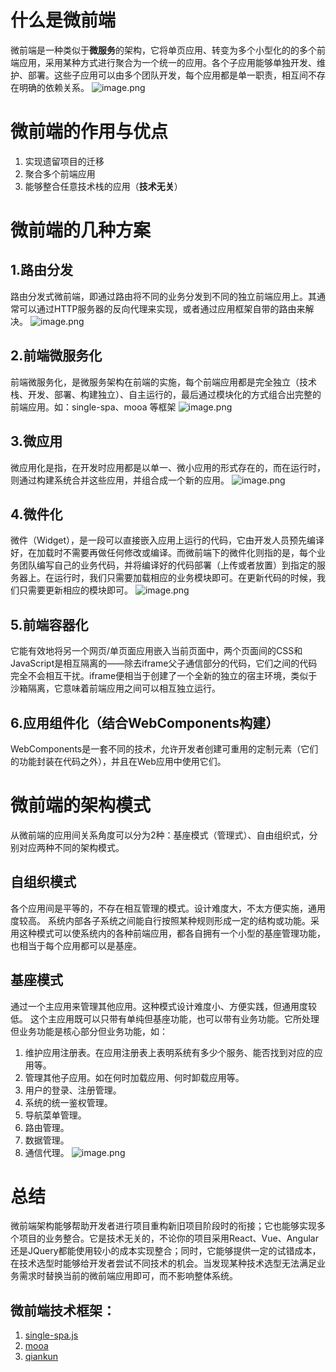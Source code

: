 # 什么是微前端
微前端是一种类似于**微服务**的架构，它将单页应用、转变为多个小型化的的多个前端应用，采用某种方式进行聚合为一个统一的应用。各个子应用能够单独开发、维护、部署。这些子应用可以由多个团队开发，每个应用都是单一职责，相互间不存在明确的依赖关系。
![image.png](http//cdn.airfunc.com/2c0a72768f39471d9a470231dcf1913b)
# 微前端的作用与优点
1. 实现遗留项目的迁移
2. 聚合多个前端应用
3. 能够整合任意技术栈的应用（**技术无关**）
# 微前端的几种方案
## 1.路由分发
路由分发式微前端，即通过路由将不同的业务分发到不同的独立前端应用上。其通常可以通过HTTP服务器的反向代理来实现，或者通过应用框架自带的路由来解决。
![image.png](http//cdn.airfunc.com/c97d4e8bb2c64e8b8cf21c346639ea0e)
## 2.前端微服务化
前端微服务化，是微服务架构在前端的实施，每个前端应用都是完全独立（技术栈、开发、部署、构建独立）、自主运行的，最后通过模块化的方式组合出完整的前端应用。如：single-spa、mooa 等框架
![image.png](http//cdn.airfunc.com/d9e2f35497064b4398a2315ddf0750c6)
## 3.微应用
微应用化是指，在开发时应用都是以单一、微小应用的形式存在的，而在运行时，则通过构建系统合并这些应用，并组合成一个新的应用。
![image.png](http//cdn.airfunc.com/601896eb87724e41aa5bd0ea94776b27)
## 4.微件化
微件（Widget），是一段可以直接嵌入应用上运行的代码，它由开发人员预先编译好，在加载时不需要再做任何修改或编译。而微前端下的微件化则指的是，每个业务团队编写自己的业务代码，并将编译好的代码部署（上传或者放置）到指定的服务器上。在运行时，我们只需要加载相应的业务模块即可。在更新代码的时候，我们只需要更新相应的模块即可。
![image.png](http//cdn.airfunc.com/c854945286de461c92856b72489de9b1)
## 5.前端容器化
它能有效地将另一个网页/单页面应用嵌入当前页面中，两个页面间的CSS和JavaScript是相互隔离的——除去iframe父子通信部分的代码，它们之间的代码完全不会相互干扰。iframe便相当于创建了一个全新的独立的宿主环境，类似于沙箱隔离，它意味着前端应用之间可以相互独立运行。
## 6.应用组件化（结合WebComponents构建）
WebComponents是一套不同的技术，允许开发者创建可重用的定制元素（它们的功能封装在代码之外），并且在Web应用中使用它们。
# 微前端的架构模式
从微前端的应用间关系角度可以分为2种：基座模式（管理式）、自由组织式，分别对应两种不同的架构模式。
## 自组织模式
各个应用间是平等的，不存在相互管理的模式。设计难度大，不太方便实施，通用度较高。
系统内部各子系统之间能自行按照某种规则形成一定的结构或功能。采用这种模式可以使系统内的各种前端应用，都各自拥有一个小型的基座管理功能，也相当于每个应用都可以是基座。
## 基座模式
通过一个主应用来管理其他应用。这种模式设计难度小、方便实践，但通用度较低。
这个主应用既可以只带有单纯但基座功能，也可以带有业务功能。它所处理但业务功能是核心部分但业务功能，如：
1. 维护应用注册表。在应用注册表上表明系统有多少个服务、能否找到对应的应用等。
2. 管理其他子应用。如在何时加载应用、何时卸载应用等。
3. 用户的登录、注册管理。
4. 系统的统一鉴权管理。
4. 导航菜单管理。
6. 路由管理。
7. 数据管理。
8. 通信代理。
![image.png](http//cdn.airfunc.com/fa380765e3874ab48f8a28d6de6c7e1d)
# 总结
微前端架构能够帮助开发者进行项目重构新旧项目阶段时的衔接；它也能够实现多个项目的业务整合。它是技术无关的，不论你的项目采用React、Vue、Angular还是JQuery都能使用较小的成本实现整合；同时，它能够提供一定的试错成本，在技术选型时能够给开发者尝试不同技术的机会。当发现某种技术选型无法满足业务需求时替换当前的微前端应用即可，而不影响整体系统。
## 微前端技术框架：
1. [single-spa.js](https://single-spa.js.org/)
2. [mooa](http://mooa.phodal.com/)
3. [qiankun](https://qiankun.umijs.org/zh)